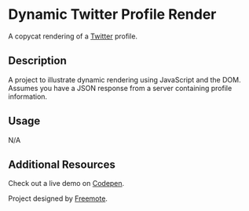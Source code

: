 # Dynamic Twitter Profile Render #
A copycat rendering of a [Twitter](https://twitter.com) profile.

## Description ##
A project to illustrate dynamic rendering using JavaScript and the DOM. Assumes you have a JSON response from a server containing profile information.

## Usage ##
N/A

## Additional Resources ##
Check out a live demo on [Codepen](https://codepen.io/keanu_xoren/details/abWGozj).

Project designed by [Freemote](https://freemote.com).